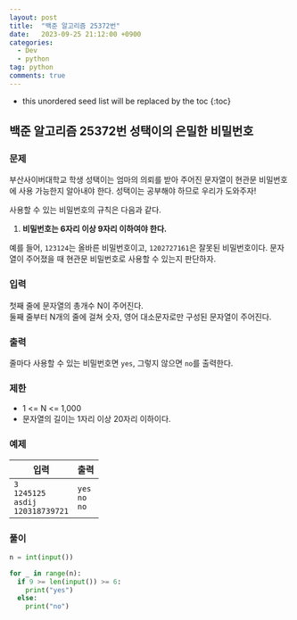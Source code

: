 ```yaml
---
layout: post
title:  "백준 알고리즘 25372번"
date:   2023-09-25 21:12:00 +0900
categories: 
  - Dev
  - python
tag: python
comments: true
---
```


* this unordered seed list will be replaced by the toc
{:toc}

## 백준 알고리즘 25372번 성택이의 은밀한 비밀번호

### 문제

부산사이버대학교 학생 성택이는 엄마의 의뢰를 받아 주어진 문자열이 현관문 비밀번호에 사용 가능한지 알아내야 한다. 성택이는 공부해야 하므로 우리가 도와주자!

사용할 수 있는 비밀번호의 규칙은 다음과 같다.

1. **비밀번호는 6자리 이상 9자리 이하여야 한다.**

예를 들어, `123124`는 올바른 비밀번호이고, `1202727161`은 잘못된 비밀번호이다. 문자열이 주어졌을 때 현관문 비밀번호로 사용할 수 있는지 판단하자.

### 입력

첫째 줄에 문자열의 총개수 N이 주어진다.  
둘째 줄부터 N개의 줄에 걸쳐 숫자, 영어 대소문자로만 구성된 문자열이 주어진다.

### 출력

줄마다 사용할 수 있는 비밀번호면 `yes`, 그렇지 않으면 `no`를 출력한다.

### 제한

- 1 <= N <= 1,000
- 문자열의 길이는 1자리 이상 20자리 이하이다.

### 예제

| 입력 | 출력 |
| --- | --- |
| `3` <br/> `1245125` <br/> `asdij` <br/> `120318739721` | `yes` <br/> `no` <br/> `no` |

### 풀이

```py
n = int(input())

for _ in range(n):
  if 9 >= len(input()) >= 6:
    print("yes")
  else:
    print("no")
```